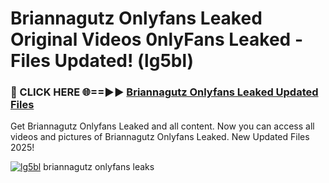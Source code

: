 # Briannagutz Onlyfans Leaked Original Videos 0nlyFans Leaked - Files Updated! (lg5bl)

<h3>🔴 CLICK HERE 🌐==►► <a href="https://tinyurl.com/3hn5wdd3" rel="nofollow">Briannagutz Onlyfans Leaked Updated Files</a></h3>

Get Briannagutz Onlyfans Leaked and all content. Now you can access all videos and pictures of Briannagutz Onlyfans Leaked. New Updated Files 2025!

[![lg5bl](https://i.imgur.com/4HnBqBT.gif)](https://tinyurl.com/3hn5wdd3)
briannagutz onlyfans leaks